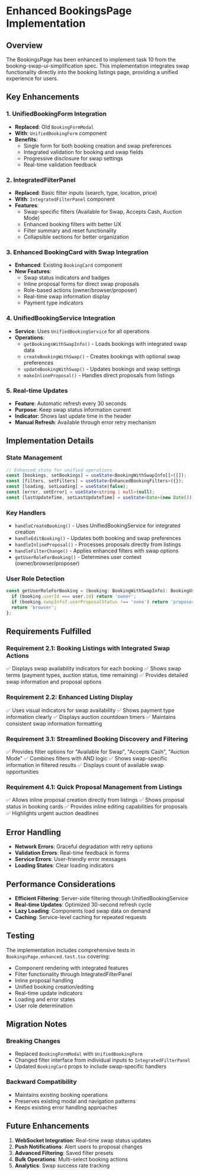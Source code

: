 # Enhanced BookingsPage Implementation

## Overview

The BookingsPage has been enhanced to implement task 10 from the booking-swap-ui-simplification spec. This implementation integrates swap functionality directly into the booking listings page, providing a unified experience for users.

## Key Enhancements

### 1. UnifiedBookingForm Integration
- **Replaced**: Old `BookingFormModal` 
- **With**: `UnifiedBookingForm` component
- **Benefits**: 
  - Single form for both booking creation and swap preferences
  - Integrated validation for booking and swap fields
  - Progressive disclosure for swap settings
  - Real-time validation feedback

### 2. IntegratedFilterPanel
- **Replaced**: Basic filter inputs (search, type, location, price)
- **With**: `IntegratedFilterPanel` component
- **Features**:
  - Swap-specific filters (Available for Swap, Accepts Cash, Auction Mode)
  - Enhanced booking filters with better UX
  - Filter summary and reset functionality
  - Collapsible sections for better organization

### 3. Enhanced BookingCard with Swap Integration
- **Enhanced**: Existing `BookingCard` component
- **New Features**:
  - Swap status indicators and badges
  - Inline proposal forms for direct swap proposals
  - Role-based actions (owner/browser/proposer)
  - Real-time swap information display
  - Payment type indicators

### 4. UnifiedBookingService Integration
- **Service**: Uses `UnifiedBookingService` for all operations
- **Operations**:
  - `getBookingsWithSwapInfo()` - Loads bookings with integrated swap data
  - `createBookingWithSwap()` - Creates bookings with optional swap preferences
  - `updateBookingWithSwap()` - Updates bookings and swap settings
  - `makeInlineProposal()` - Handles direct proposals from listings

### 5. Real-time Updates
- **Feature**: Automatic refresh every 30 seconds
- **Purpose**: Keep swap status information current
- **Indicator**: Shows last update time in the header
- **Manual Refresh**: Available through error retry mechanism

## Implementation Details

### State Management
```typescript
// Enhanced state for unified operations
const [bookings, setBookings] = useState<BookingWithSwapInfo[]>([]);
const [filters, setFilters] = useState<EnhancedBookingFilters>({});
const [loading, setLoading] = useState(false);
const [error, setError] = useState<string | null>(null);
const [lastUpdateTime, setLastUpdateTime] = useState<Date>(new Date());
```

### Key Handlers
- `handleCreateBooking()` - Uses UnifiedBookingService for integrated creation
- `handleEditBooking()` - Updates both booking and swap preferences
- `handleInlineProposal()` - Processes proposals directly from listings
- `handleFilterChange()` - Applies enhanced filters with swap options
- `getUserRoleForBooking()` - Determines user context (owner/browser/proposer)

### User Role Detection
```typescript
const getUserRoleForBooking = (booking: BookingWithSwapInfo): BookingUserRole => {
  if (booking.userId === user.id) return 'owner';
  if (booking.swapInfo?.userProposalStatus !== 'none') return 'proposer';
  return 'browser';
};
```

## Requirements Fulfilled

### Requirement 2.1: Booking Listings with Integrated Swap Actions
✅ Displays swap availability indicators for each booking
✅ Shows swap terms (payment types, auction status, time remaining)
✅ Provides detailed swap information and proposal options

### Requirement 2.2: Enhanced Listing Display
✅ Uses visual indicators for swap availability
✅ Shows payment type information clearly
✅ Displays auction countdown timers
✅ Maintains consistent swap information formatting

### Requirement 3.1: Streamlined Booking Discovery and Filtering
✅ Provides filter options for "Available for Swap", "Accepts Cash", "Auction Mode"
✅ Combines filters with AND logic
✅ Shows swap-specific information in filtered results
✅ Displays count of available swap opportunities

### Requirement 4.1: Quick Proposal Management from Listings
✅ Allows inline proposal creation directly from listings
✅ Shows proposal status in booking cards
✅ Provides inline editing capabilities for proposals
✅ Highlights urgent auction deadlines

## Error Handling

- **Network Errors**: Graceful degradation with retry options
- **Validation Errors**: Real-time feedback in forms
- **Service Errors**: User-friendly error messages
- **Loading States**: Clear loading indicators

## Performance Considerations

- **Efficient Filtering**: Server-side filtering through UnifiedBookingService
- **Real-time Updates**: Optimized 30-second refresh cycle
- **Lazy Loading**: Components load swap data on demand
- **Caching**: Service-level caching for repeated requests

## Testing

The implementation includes comprehensive tests in `BookingsPage.enhanced.test.tsx` covering:
- Component rendering with integrated features
- Filter functionality through IntegratedFilterPanel
- Inline proposal handling
- Unified booking creation/editing
- Real-time update indicators
- Loading and error states
- User role determination

## Migration Notes

### Breaking Changes
- Replaced `BookingFormModal` with `UnifiedBookingForm`
- Changed filter interface from individual inputs to `IntegratedFilterPanel`
- Updated `BookingCard` props to include swap-specific handlers

### Backward Compatibility
- Maintains existing booking operations
- Preserves existing modal and navigation patterns
- Keeps existing error handling approaches

## Future Enhancements

1. **WebSocket Integration**: Real-time swap status updates
2. **Push Notifications**: Alert users to proposal changes
3. **Advanced Filtering**: Saved filter presets
4. **Bulk Operations**: Multi-select booking actions
5. **Analytics**: Swap success rate tracking